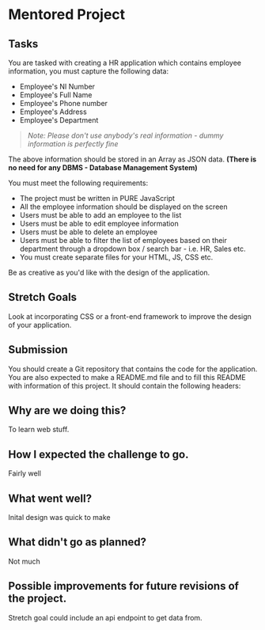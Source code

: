 # Mentored Project

## Tasks

You are tasked with creating a HR application which contains employee information, you must capture the following data: 

* Employee's NI Number
* Employee's Full Name
* Employee's Phone number
* Employee's Address
* Employee's Department

> *Note: Please don't use anybody's real information - dummy information is perfectly fine* 

The above information should be stored in an Array as JSON data. **(There is no need for any DBMS - Database Management System)**

You must meet the following requirements: 
* The project must be written in PURE JavaScript
* All the employee information should be displayed on the screen
* Users must be able to add an employee to the list
* Users must be able to edit employee information 
* Users must be able to delete an employee
* Users must be able to filter the list of employees based on their department through a dropdown box / search bar - i.e. HR, Sales etc.
* You must create separate files for your HTML, JS, CSS etc. 

Be as creative as you'd like with the design of the application. 

## Stretch Goals

Look at incorporating CSS or a front-end framework to improve the design of your application.

## Submission 

You should create a Git repository that contains the code for the application. 
You are also expected to make a README.md file and to fill this README with information of this project. 
It should contain the following headers:

## Why are we doing this?
To learn web stuff.

## How I expected the challenge to go.
Fairly well

## What went well?
Inital design was quick to make

## What didn't go as planned?
Not much

## Possible improvements for future revisions of the project. 
Stretch goal could include an api endpoint to get data from.
